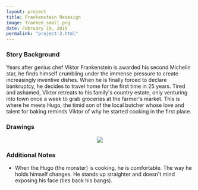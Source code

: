 ```yaml
---
layout: project
title: Frankenstein Redesign
image: franken_small.png
date: February 19, 2019
permalink: "project-2.html"
---
```

### Story Background
Years after genius chef Viktor Frankenstein is awarded his second Michelin star, he finds himself crumbling under the immense pressure to create increasingly inventive dishes. When he is finally forced to declare bankruptcy, he decides to travel home for the first time in 25 years. Tired and ashamed, Viktor retreats to his family's country estate, only venturing into town once a week to grab groceries at the farmer's market. This is where he meets Hugo, the timid son of the local butcher whose love and talent for baking reminds Viktor of why he started cooking in the first place.

### Drawings
<center><img src="{{ site.baseurl }}/files/pics/{{ page.image }}" style="max-width:80%"></center>

### Additional Notes
* When the Hugo (the monster) is cooking, he is comfortable. The way he holds himself changes. He stands up straighter and doesn't mind exposing his face (ties back his bangs).

<!-- Intermodal Navigation -->
<br>
<center>
  <table align>
    <thead>
      <tr>  
        <a href="{{site.baseurl}}/project-1.html"><i class="fas fa-chevron-circle-left fa-3x"></i></a>
        <a href="{{site.baseurl}}/project-3.html"><i class="fas fa-chevron-circle-right fa-3x"></i></a>
      </tr>
    </thead>
  </table>
</center>

